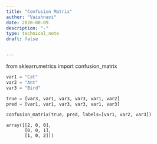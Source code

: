 ```yaml
---
title: "Confusion Matrix"
author: "Vaishnavi"
date: 2020-08-09
description: "-"
type: technical_note
draft: false


---
```


from sklearn.metrics import confusion_matrix


```python
var1 = "Cat"
var2 = "Ant"
var3 = "Bird"
```


```python
true = [var3, var1, var3, var3, var1, var2]
pred = [var1, var1, var3, var3, var1, var3]
```


```python
confusion_matrix(true, pred, labels=[var1, var2, var3])
```




    array([[2, 0, 0],
           [0, 0, 1],
           [1, 0, 2]])




```python

```
